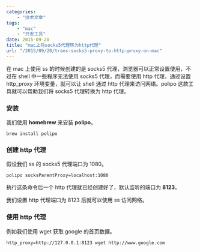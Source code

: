 ```yaml
---
categories:
    - "技术文章"
tags:
    - "mac"
    - "开发工具"
date: 2015-09-20
title: "mac上将socks5代理转为http代理"
url: "/2015/09/20/trans-socks5-proxy-to-http-proxy-on-mac"
---
```


在 mac 上使用 ss 的时候创建的是 socks5 代理，浏览器可以正常设置使用，不过在 shell 中一些程序无法使用 socks5 代理，而需要使用 http 代理，通过设置 http_proxy 环境变量，就可以让 shell 通过 http 代理来访问网络。polipo 这款工具就可以帮助我们将 socks5 代理转换为 http 代理。

<!--more-->

### 安装

我们使用 **homebrew** 来安装 **polipo**。

`brew install polipo`

### 创建 http 代理

假设我们 ss 的 socks5 代理端口为 1080。

`polipo socksParentProxy=localhost:1080`

执行这条命令后一个 http 代理就已经创建好了，默认监听的端口为 **8123**。

我们设置 http 代理端口为 8123 后就可以使用 ss 访问网络。

### 使用 http 代理

例如我们使用 wget 获取 google 的首页数据。

`http_proxy=http://127.0.0.1:8123 wget http://www.google.com`
